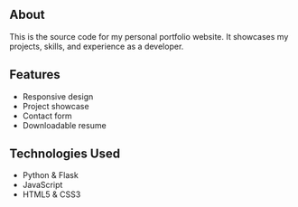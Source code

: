 ## About

This is the source code for my personal portfolio website. It showcases my projects, skills, and experience as a developer.

## Features

- Responsive design
- Project showcase
- Contact form
- Downloadable resume

## Technologies Used

- Python & Flask
- JavaScript
- HTML5 & CSS3
